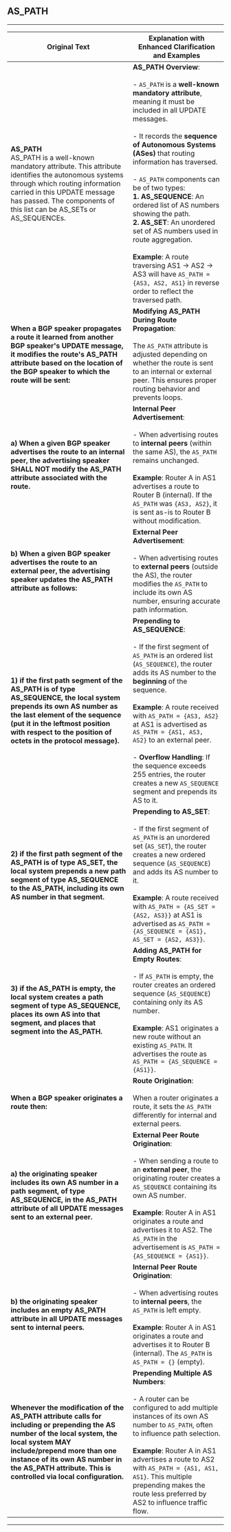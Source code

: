 ## AS_PATH


---

| **Original Text**                                                                                                                                         | **Explanation with Enhanced Clarification and Examples**                                                                                                                                                                                                                                                                                                                                                                                                              |
|------------------------------------------------------------------------------------------------------------------------------------------------------------|--------------------------------------------------------------------------------------------------------------------------------------------------------------------------------------------------------------------------------------------------------------------------------------------------------------------------------------------------------------------------------------------------------------------------------|
| **AS_PATH** <br> AS_PATH is a well-known mandatory attribute. This attribute identifies the autonomous systems through which routing information carried in this UPDATE message has passed. The components of this list can be AS_SETs or AS_SEQUENCEs. | **AS_PATH Overview**: <br><br> - `AS_PATH` is a **well-known mandatory attribute**, meaning it must be included in all UPDATE messages. <br><br> - It records the **sequence of Autonomous Systems (ASes)** that routing information has traversed. <br><br> - `AS_PATH` components can be of two types: <br> **1. AS_SEQUENCE**: An ordered list of AS numbers showing the path. <br> **2. AS_SET**: An unordered set of AS numbers used in route aggregation. <br><br> **Example**: A route traversing AS1 → AS2 → AS3 will have `AS_PATH = {AS3, AS2, AS1}` in reverse order to reflect the traversed path. |
| **When a BGP speaker propagates a route it learned from another BGP speaker's UPDATE message, it modifies the route's AS_PATH attribute based on the location of the BGP speaker to which the route will be sent:** | **Modifying AS_PATH During Route Propagation**: <br><br> The `AS_PATH` attribute is adjusted depending on whether the route is sent to an internal or external peer. This ensures proper routing behavior and prevents loops.                                                                                                                                                                                                                                                                   |
| **a) When a given BGP speaker advertises the route to an internal peer, the advertising speaker SHALL NOT modify the AS_PATH attribute associated with the route.** | **Internal Peer Advertisement**: <br><br> - When advertising routes to **internal peers** (within the same AS), the `AS_PATH` remains unchanged. <br><br> **Example**: Router A in AS1 advertises a route to Router B (internal). If the `AS_PATH` was `{AS3, AS2}`, it is sent as-is to Router B without modification. |
| **b) When a given BGP speaker advertises the route to an external peer, the advertising speaker updates the AS_PATH attribute as follows:** | **External Peer Advertisement**: <br><br> - When advertising routes to **external peers** (outside the AS), the router modifies the `AS_PATH` to include its own AS number, ensuring accurate path information.                                                                                                                                                                                                                                                |
| **1) if the first path segment of the AS_PATH is of type AS_SEQUENCE, the local system prepends its own AS number as the last element of the sequence (put it in the leftmost position with respect to the position of octets in the protocol message).** | **Prepending to AS_SEQUENCE**: <br><br> - If the first segment of `AS_PATH` is an ordered list (`AS_SEQUENCE`), the router adds its AS number to the **beginning** of the sequence. <br><br> **Example**: A route received with `AS_PATH = {AS3, AS2}` at AS1 is advertised as `AS_PATH = {AS1, AS3, AS2}` to an external peer. <br><br> - **Overflow Handling**: If the sequence exceeds 255 entries, the router creates a new `AS_SEQUENCE` segment and prepends its AS to it. |
| **2) if the first path segment of the AS_PATH is of type AS_SET, the local system prepends a new path segment of type AS_SEQUENCE to the AS_PATH, including its own AS number in that segment.** | **Prepending to AS_SET**: <br><br> - If the first segment of `AS_PATH` is an unordered set (`AS_SET`), the router creates a new ordered sequence (`AS_SEQUENCE`) and adds its AS number to it. <br><br> **Example**: A route received with `AS_PATH = {AS_SET = {AS2, AS3}}` at AS1 is advertised as `AS_PATH = {AS_SEQUENCE = {AS1}, AS_SET = {AS2, AS3}}`. |
| **3) if the AS_PATH is empty, the local system creates a path segment of type AS_SEQUENCE, places its own AS into that segment, and places that segment into the AS_PATH.** | **Adding AS_PATH for Empty Routes**: <br><br> - If `AS_PATH` is empty, the router creates an ordered sequence (`AS_SEQUENCE`) containing only its AS number. <br><br> **Example**: AS1 originates a new route without an existing `AS_PATH`. It advertises the route as `AS_PATH = {AS_SEQUENCE = {AS1}}`. |
| **When a BGP speaker originates a route then:**                                                                                                            | **Route Origination**: <br><br> When a router originates a route, it sets the `AS_PATH` differently for internal and external peers.                                                                                                                                                                                                                                                                                                                      |
| **a) the originating speaker includes its own AS number in a path segment, of type AS_SEQUENCE, in the AS_PATH attribute of all UPDATE messages sent to an external peer.** | **External Peer Route Origination**: <br><br> - When sending a route to an **external peer**, the originating router creates a `AS_SEQUENCE` containing its own AS number. <br><br> **Example**: Router A in AS1 originates a route and advertises it to AS2. The `AS_PATH` in the advertisement is `AS_PATH = {AS_SEQUENCE = {AS1}}`. |
| **b) the originating speaker includes an empty AS_PATH attribute in all UPDATE messages sent to internal peers.**                                           | **Internal Peer Route Origination**: <br><br> - When advertising routes to **internal peers**, the `AS_PATH` is left empty. <br><br> **Example**: Router A in AS1 originates a route and advertises it to Router B (internal). The `AS_PATH` is `AS_PATH = {}` (empty). |
| **Whenever the modification of the AS_PATH attribute calls for including or prepending the AS number of the local system, the local system MAY include/prepend more than one instance of its own AS number in the AS_PATH attribute. This is controlled via local configuration.** | **Prepending Multiple AS Numbers**: <br><br> - A router can be configured to add multiple instances of its own AS number to `AS_PATH`, often to influence path selection. <br><br> **Example**: Router A in AS1 advertises a route to AS2 with `AS_PATH = {AS1, AS1, AS1}`. This multiple prepending makes the route less preferred by AS2 to influence traffic flow. |

---

